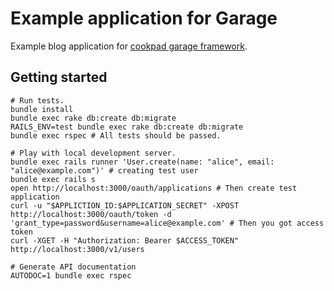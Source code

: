 Example application for Garage
==============================

Example blog application for [cookpad garage framework](https://github.com/cookpad/garage).

## Getting started
```
# Run tests.
bundle install
bundle exec rake db:create db:migrate
RAILS_ENV=test bundle exec rake db:create db:migrate
bundle exec rspec # All tests should be passed.

# Play with local development server.
bundle exec rails runner 'User.create(name: "alice", email: "alice@example.com")' # creating test user
bundle exec rails s
open http://localhost:3000/oauth/applications # Then create test application
curl -u "$APPLICTION_ID:$APPLICATION_SECRET" -XPOST http://localhost:3000/oauth/token -d 'grant_type=password&username=alice@example.com' # Then you got access token
curl -XGET -H "Authorization: Bearer $ACCESS_TOKEN" http://localhost:3000/v1/users

# Generate API documentation
AUTODOC=1 bundle exec rspec
```

